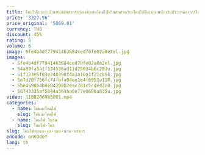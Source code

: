 ```yaml
---
title: โคมไฟตกแต่งบ้านทันสมัยสำหรับห้องนั่งเล่นโคมไฟคริสตัลอัจฉริยะโคมไฟติดเพดานห้องรับประทานอาหารในร่ม
price: '3227.96'
price_original: '5869.01'
currency: THB
discount: 45%
rating: 5
volume: 6
image: Sfe4b4df77941463684ced70fe02a8e2el.jpg
images:
  - Sfe4b4df77941463684ced70fe02a8e2el.jpg
  - S4a89fa5a1f134536ad11d25034b6c203u.jpg
  - S1f123e5f03e248398f4a3a10a1f21cb5k.jpg
  - Se7d20f756fc74fbfa04ee1e4f6953a11R.jpg
  - Sbe4598b4b8e94298b2eac781c5cded2cO.jpg
  - S6743335af5844a369aa6e77e0606a835u.jpg
video: 1100206985881.mp4
categories:
  - name: ไฟและโคมไฟ
    slug: ไฟและโคมไฟ
  - name: โคมไฟ ในร่ม
    slug: โคมไฟ-ในร
slug: โคมไฟตกแต-งบ-านท-นสม-ยสำหร
encode: onKOdeY
lang: th
---
```

  